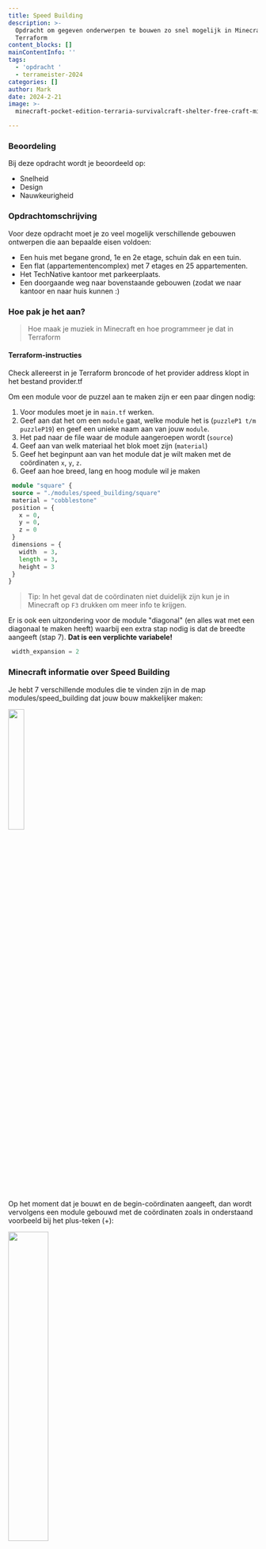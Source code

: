 ```yaml
---
title: Speed Building
description: >-
  Opdracht om gegeven onderwerpen te bouwen zo snel mogelijk in Minecraft met
  Terraform
content_blocks: []
mainContentInfo: ''
tags:
  - 'opdracht '
  - terrameister-2024
categories: []
author: Mark
date: 2024-2-21
image: >-
  minecraft-pocket-edition-terraria-survivalcraft-shelter-free-craft-mine-block-minecraft.jpg

---
```


### Beoordeling

Bij deze opdracht wordt je beoordeeld op:

- Snelheid
- Design
- Nauwkeurigheid

### Opdrachtomschrijving

Voor deze opdracht moet je zo veel mogelijk verschillende gebouwen ontwerpen die aan bepaalde eisen voldoen:

- Een huis met begane grond, 1e en 2e etage, schuin dak en een tuin.
- Een flat (appartementencomplex) met 7 etages en 25 appartementen.
- Het TechNative kantoor met parkeerplaats.
- Een doorgaande weg naar bovenstaande gebouwen (zodat we naar kantoor en naar huis kunnen :)

### Hoe pak je het aan?

> Hoe maak je muziek in Minecraft en hoe programmeer je dat in Terraform

#### Terraform-instructies

Check allereerst in je Terraform broncode of het provider address klopt in het bestand provider.tf

Om een module voor de puzzel aan te maken zijn er een paar dingen nodig:

1. Voor modules moet je in `main.tf` werken.
2. Geef aan dat het om een `module` gaat, welke module het is (`puzzleP1 t/m puzzleP19`) en geef een unieke naam aan van jouw `module`.
3. Het pad naar de file waar de module aangeroepen wordt (`source`)
4. Geef aan van welk materiaal het blok moet zijn (`material`)
5. Geef het beginpunt aan van het module dat je wilt maken met de coördinaten `x`, `y`, `z`.
6. Geef aan hoe breed, lang en hoog module wil je maken

```terraform
 module "square" {
 source = "./modules/speed_building/square"
 material = "cobblestone"
 position = {
   x = 0,
   y = 0,
   z = 0
 }
 dimensions = {
   width  = 3,
   length = 3,
   height = 3
 }
}
```

> Tip: In het geval dat de coördinaten niet duidelijk zijn kun je in Minecraft op `F3` drukken
> om meer info te krijgen.

Er is ook een uitzondering voor de module "diagonal" (en alles wat met een diagonaal te maken heeft) waarbij een extra stap nodig is dat de breedte aangeeft (stap 7). **Dat is een verplichte variabele!**

```terraform
 width_expansion = 2
```

### Minecraft informatie over Speed Building

Je hebt 7 verschillende modules die te vinden zijn in de map modules/speed_building dat jouw bouw makkelijker maken:

<img class="img-fluid" src="images/modules1.png" width="25%" height="auto"/>

Op het moment dat je bouwt en de begin-coördinaten aangeeft, dan wordt vervolgens een module gebouwd met de coördinaten zoals in onderstaand voorbeeld bij het plus-teken (+):

<img class="img-fluid" src="images/beginpunt1.png" width="40%" height="auto"/>

